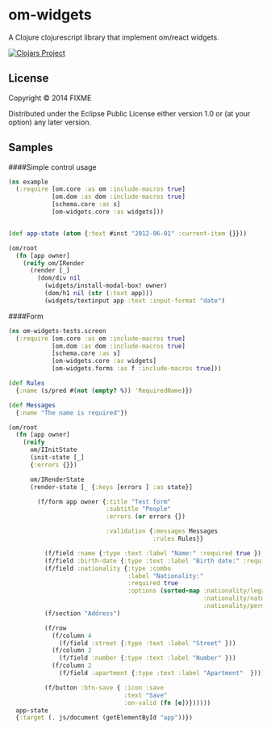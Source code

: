 # om-widgets

A Clojure clojurescript library that implement om/react widgets.

[![Clojars Project](http://clojars.org/org.clojars.intception/om-widgets/latest-version.svg)](http://clojars.org/org.clojars.intception/om-widgets)


## License

Copyright © 2014 FIXME

Distributed under the Eclipse Public License either version 1.0 or (at
your option) any later version.


## Samples

####Simple control usage


```clj
(ns example
  (:require [om.core :as om :include-macros true]
            [om.dom :as dom :include-macros true]
            [schema.core :as s]
            [om-widgets.core :as widgets]))


(def app-state (atom {:text #inst "2012-06-01" :current-item {}}))

(om/root
  (fn [app owner]
    (reify om/IRender
      (render [_]
        (dom/div nil
          (widgets/install-modal-box! owner)
          (dom/h1 nil (str (:text app)))
          (widgets/textinput app :text :input-format "date")
```

####Form


```clj
(ns om-widgets-tests.screen
  (:require [om.core :as om :include-macros true]
            [om.dom :as dom :include-macros true]
            [schema.core :as s]
            [om-widgets.core :as widgets]
            [om-widgets.forms :as f :include-macros true]))

(def Rules
  {:name (s/pred #(not (empty? %)) 'RequiredName)})

(def Messages
  {:name "The name is required"})

(om/root
  (fn [app owner]
    (reify
      om/IInitState
      (init-state [_]
      {:errors {}})

      om/IRenderState
      (render-state [_ {:keys [errors ] :as state}]

        (f/form app owner {:title "Test form"
                           :subtitle "People"
                           :errors (or errors {})

                           :validation {:messages Messages
                                        :rules Rules}}

          (f/field :name {:type :text :label "Name:" :required true })
          (f/field :birth-date {:type :text :label "Birth date:" :required true :input-format "date"})
          (f/field :nationality {:type :combo
                                 :label "Nationality:"
                                 :required true
                                 :options (sorted-map :nationality/legal "Legal"
                                                      :nationality/natural "Natural"
                                                      :nationality/permanent "Residencia permanente")})
          (f/section "Address")

          (f/row
            (f/column 4
              (f/field :street {:type :text :label "Street" }))
            (f/column 2
              (f/field :number {:type :text :label "Number" }))
            (f/column 2
              (f/field :apartment {:type :text :label "Apartment"  })))

          (f/button :btn-save { :icon :save
                                :text "Save"
                                :on-valid (fn [e])})))))
  app-state
  {:target (. js/document (getElementById "app"))})
```
